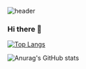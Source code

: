![header](https://capsule-render.vercel.app/api?type=wave&color=auto&height=300&section=header&text=Hello%20render&fontSize=90&animation=twinkling)

### Hi there 👋

<!--
**chaejeong-lee/chaejeong-lee** is a ✨ _special_ ✨ repository because its `README.md` (this file) appears on your GitHub profile.

Here are some ideas to get you started:

- 🔭 I’m currently working on ...
- 🌱 I’m currently learning ...
- 👯 I’m looking to collaborate on ...
- 🤔 I’m looking for help with ...
- 💬 Ask me about ...
- 📫 How to reach me: ...
- 😄 Pronouns: ...
- ⚡ Fun fact: ...
-->

<!--[![Solved.ac Profile](http://mazassumnida.wtf/api/generate_badge?boj=lcj000107)](https://solved.ac/lcj000107)<br/>-->

[![Top Langs](https://github-readme-stats.vercel.app/api/top-langs/?username=chaejeong-lee&layout=compact)](https://github.com/chaejeong-lee/github-readme-stats)

![Anurag's GitHub stats](https://github-readme-stats.vercel.app/api?username=chaejeong-lee&show_icons=true&theme=radical)
